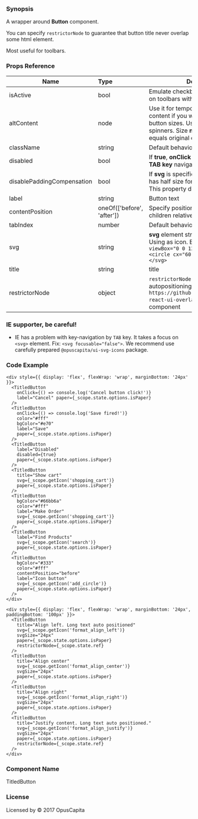 ### Synopsis

A wrapper around **Button** component.

You can specify `restrictorNode` to guarantee that button title never overlap some html element.

Most useful for toolbars.

### Props Reference

| Name                           | Type                       | Description                                                                                                                                                                |
| ------------------------------ | :----------------------    | -----------------------------------------------------------                                                                                                                |
| isActive                       | bool                       | Emulate checkbox behaviour. Useful on toolbars with icons                                                                                                                  |
| altContent                     | node                       | Use it for temporary substitution of content if you want to save original button sizes. Useful for in-button spinners. Size **must** be smaller or equals original content |
| className                      | string                     | Default behaviour                                                                                                                                                          |
| disabled                       | bool                       | If **true**, **onClick** property not fire and **TAB key** navigation skip the button                                                                                      |
| disablePaddingCompensation     | bool                       | If **svg** is specified, padding at **svg** side has half size for more beautiful look. This property disable it behaviour                                                 |
| label                          | string                     | Button text                                                                                                                                                                |
| contentPosition                | oneOf(['before', 'after']) | Specify position of **svg icon** and other children relative to label text                                                                                                 |
| tabIndex                       | number                     | Default behaviour                                                                                                                                                          |
| svg                            | string                     | **svg** element string representation. Using as icon. Example: `<svg viewBox="0 0 120 120" version="1.1"><circle cx="60" cy="60" r="50"/></svg>`                           |
| title                          | string                     | title                                                                                                                                                                      |
| restrictorNode                 | object                     | `restrictorNode` for title. Use for autopositioning long labels. See `https://github.com/OpusCapitaBES/js-react-ui-overlays` `StickyNode` component                        |

### IE supporter, be careful!

* IE has a problem with key-navigation by `TAB` key. It takes a focus on `<svg>` element. Fix: `<svg focusable="false">`. We recommend use carefully prepared `@opuscapita/ui-svg-icons` package.

### Code Example

```
<div style={{ display: 'flex', flexWrap: 'wrap', marginBottom: '24px' }}>
  <TitledButton 
    onClick={() => console.log('Cancel button click!')}
    label="Cancel" paper={_scope.state.options.isPaper}
  />
  <TitledButton 
    onClick={() => console.log('Save fired!')}
    color="#fff" 
    bgColor="#e70" 
    label="Save" 
    paper={_scope.state.options.isPaper} 
  />
  <TitledButton 
    label="Disabled"
    disabled={true}
    paper={_scope.state.options.isPaper}
  />
  <TitledButton 
    title="Show cart"
    svg={_scope.getIcon('shopping_cart')}
    paper={_scope.state.options.isPaper} 
  />
  <TitledButton
    bgColor="#66bb6a"
    color="#fff"
    label="Make Order"
    svg={_scope.getIcon('shopping_cart')}
    paper={_scope.state.options.isPaper}
  />
  <TitledButton 
    label="Find Products"
    svg={_scope.getIcon('search')}
    paper={_scope.state.options.isPaper}
  />
  <TitledButton
    bgColor="#333"
    color="#fff"
    contentPosition="before"
    label="Icon button"
    svg={_scope.getIcon('add_circle')}
    paper={_scope.state.options.isPaper}
  />
</div>

<div style={{ display: 'flex', flexWrap: 'wrap', marginBottom: '24px', paddingBottom: '100px' }}>
  <TitledButton
    title="Align left. Long text auto positioned"
    svg={_scope.getIcon('format_align_left')}
    svgSize="24px"
    paper={_scope.state.options.isPaper} 
    restrictorNode={_scope.state.ref}
  />
  <TitledButton
    title="Align center"
    svg={_scope.getIcon('format_align_center')}
    svgSize="24px"
    paper={_scope.state.options.isPaper} 
  />
  <TitledButton
    title="Align right"
    svg={_scope.getIcon('format_align_right')}
    svgSize="24px"
    paper={_scope.state.options.isPaper} 
  />
  <TitledButton
    title="Justify content. Long text auto positioned."
    svg={_scope.getIcon('format_align_justify')}
    svgSize="24px"
    paper={_scope.state.options.isPaper} 
    restrictorNode={_scope.state.ref}
  />
</div>
``` 

### Component Name

TitledButton

### License

Licensed by © 2017 OpusCapita

